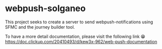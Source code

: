 # webpush-solganeo
This project seeks to create a server to send webpush-notifications using SFMC and the journey builder tool.

To have a more detail documentation, please visit the following link 😁 https://doc.clickup.com/20410493/d/kew3x-962/web-push-documentation
